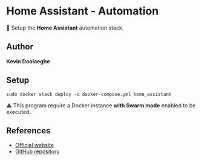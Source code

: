 # Home Assistant - Automation

:triangular_flag_on_post: Setup the **Home Assistant** automation stack.

## Author

**Kevin Doolaeghe**

## Setup

```
sudo docker stack deploy -c docker-compose.yml home_assistant
```

:warning: This program require a Docker instance **with Swarm mode** enabled to be executed.

## References

* [Official website](https://www.home-assistant.io/)
* [GitHub repository](https://github.com/home-assistant/core)
